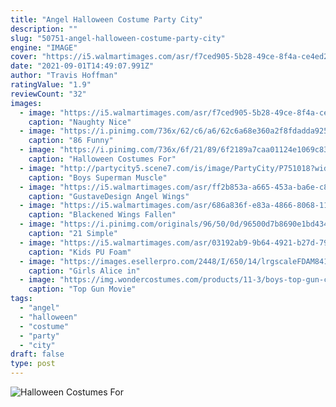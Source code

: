```yaml
---
title: "Angel Halloween Costume Party City"
description: ""
slug: "50751-angel-halloween-costume-party-city"
engine: "IMAGE"
cover: "https://i5.walmartimages.com/asr/f7ced905-5b28-49ce-8f4a-ce4ed2197c1d_1.074317255be05af0a752bcd67593bfd9.jpeg"
date: "2021-09-01T14:49:07.991Z"
author: "Travis Hoffman"
ratingValue: "1.9"
reviewCount: "32"
images:
  - image: "https://i5.walmartimages.com/asr/f7ced905-5b28-49ce-8f4a-ce4ed2197c1d_1.074317255be05af0a752bcd67593bfd9.jpeg"
    caption: "Naughty Nice"
  - image: "https://i.pinimg.com/736x/62/c6/a6/62c6a68e360a2f8fdadda9251fd8a708.jpg"
    caption: "86 Funny"
  - image: "https://i.pinimg.com/736x/6f/21/89/6f2189a7caa01124e1069c831b21d764--tween-costumes-kids-costumes-girls.jpg"
    caption: "Halloween Costumes For"
  - image: "http://partycity5.scene7.com/is/image/PartyCity/P751018?wid=400"
    caption: "Boys Superman Muscle"
  - image: "https://i5.walmartimages.com/asr/ff2b853a-a665-453a-ba6e-c88ad01a5b3b_1.ed4df66132a943d6a1333dce62bcfcf6.jpeg"
    caption: "GustaveDesign Angel Wings"
  - image: "https://i5.walmartimages.com/asr/686a836f-e83a-4866-8068-114bc3047ab0.1b4708e085afa0487489ea7e7b090f23.jpeg"
    caption: "Blackened Wings Fallen"
  - image: "https://i.pinimg.com/originals/96/50/0d/96500d7b8690e1bd434be06a0b3f6681.jpg"
    caption: "21 Simple"
  - image: "https://i5.walmartimages.com/asr/03192ab9-9b64-4921-b27d-79856fe94c24.7a08ef73249453c9c8d52c77b03c8c7c.jpeg"
    caption: "Kids PU Foam"
  - image: "https://images.esellerpro.com/2448/I/650/14/lrgscaleFDAM841970frontb.jpg"
    caption: "Girls Alice in"
  - image: "https://img.wondercostumes.com/products/11-3/boys-top-gun-costume.jpg"
    caption: "Top Gun Movie"
tags:
  - "angel"
  - "halloween"
  - "costume"
  - "party"
  - "city"
draft: false
type: post
---
```



![Halloween Costumes For](https://i.pinimg.com/736x/6f/21/89/6f2189a7caa01124e1069c831b21d764--tween-costumes-kids-costumes-girls.jpg "Halloween Costumes For")


<!--inArticleAds-->

<!--galleryOne-->


<!--inArticleAds-->

<!--galleryTwo-->


<!--galleryThree-->

